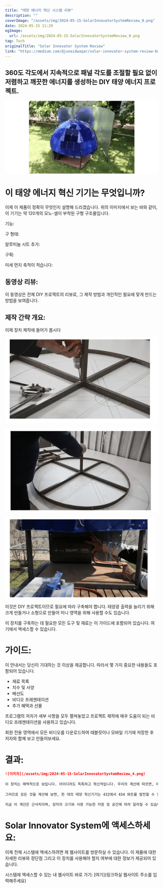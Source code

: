 ```yaml
---
title: "태양 에너지 혁신 시스템 리뷰"
description: ""
coverImage: "/assets/img/2024-05-15-SolarInnovatorSystemReview_0.png"
date: 2024-05-15 11:29
ogImage: 
  url: /assets/img/2024-05-15-SolarInnovatorSystemReview_0.png
tag: Tech
originalTitle: "Solar Innovator System Review"
link: "https://medium.com/@junaidwaqar/solar-innovator-system-review-6db0b10c5707"
---
```



## 360도 각도에서 지속적으로 패널 각도를 조절할 필요 없이 저렴하고 깨끗한 에너지를 생성하는 DIY 태양 에너지 프로젝트.

![태양 에너지 혁신 기기 사용 설명 도면](/assets/img/2024-05-15-SolarInnovatorSystemReview_0.png)

# 이 태양 에너지 혁신 기기는 무엇입니까?

이제 이 제품이 정확히 무엇인지 설명해 드리겠습니다. 위의 이미지에서 보는 바와 같이, 이 기기는 약 120개의 모노-셀이 부착된 구형 구조물입니다.



기능:

구 형태:

알루미늄 시트 추가:

구획:



미세 먼지 축적이 적습니다:

## 동영상 리뷰:

이 동영상은 전체 DIY 프로젝트의 리뷰로, 그 제작 방법과 개인적인 필요에 맞게 만드는 방법을 보여줍니다.

## 제작 간략 개요:



이제 장치 제작에 들어가 봅시다

![Image 1](/assets/img/2024-05-15-SolarInnovatorSystemReview_1.png)

![Image 2](/assets/img/2024-05-15-SolarInnovatorSystemReview_2.png)

![Image 3](/assets/img/2024-05-15-SolarInnovatorSystemReview_3.png)



이것은 DIY 프로젝트이므로 필요에 따라 구축해야 합니다. 태양광 출력을 늘리기 위해 크게 만들거나 소형으로 만들어 미니 영역을 위해 사용할 수도 있습니다.

이 장치를 구축하는 데 필요한 모든 도구 및 재료는 이 가이드에 포함되어 있습니다. 여기에서 액세스할 수 있습니다.

# 가이드:

이 안내서는 당신이 기대하는 것 이상을 제공합니다. 따라서 몇 가지 중요한 내용들도 포함되어 있습니다.



- 재료 목록
- 치수 및 사양
- 배선도
- 비디오 프레젠테이션
- 추가 혜택과 선물

프로그램의 저자가 세부 사항을 모두 펼쳐놓았고 프로젝트 제작에 매우 도움이 되는 비디오 프레젠테이션을 사용하고 있습니다.

회원 전용 영역에서 모든 비디오를 다운로드하여 태블릿이나 모바일 기기에 저장한 후 저자와 함께 보고 만들어보세요.

# 결과:



```markdown
![이미지](/assets/img/2024-05-15-SolarInnovatorSystemReview_4.png)

이 장치는 매력적으로 보입니다. 아이디어도 독특하고 혁신적입니다. 우리의 계산에 따르면, 이 시스템은 120 개의 셀로 이루어져 있어서 최대 출력이 3.6에서 3.8 와트, 각 셀당 최대 전압이 0.6에서 0.8 볼트여야 합니다.

그러므로 모든 것을 계산해 보면, 한 대의 태양 혁신기기는 432에서 434 와트를 발전할 수 있어야 합니다.

지금 이 계산은 근사치이며, 장치의 크기와 사용 가능한 자원 및 공간에 따라 달라질 수 있습니다.
```



# Solar Innovator System에 액세스하세요:

이제 전체 시스템에 액세스하려면 제 웹사이트를 방문하실 수 있습니다. 이 제품에 대한 자세한 리뷰와 장단점 그리고 이 장치를 사용해야 할지 여부에 대한 정보가 제공되어 있습니다.

시스템에 액세스할 수 있는 내 웹사이트 바로 가기: [여기](링크하실 웹사이트 주소를 입력해주세요)